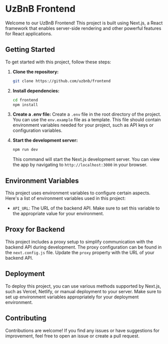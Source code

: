 # UzBnB Frontend

Welcome to our UzBnB Frontend! This project is built using Next.js, a React framework that enables server-side rendering and other powerful features for React applications.

## Getting Started

To get started with this project, follow these steps:

1. **Clone the repository:** 
   ```bash
   git clone https://github.com/uzbnb/frontend
   ```

2. **Install dependencies:** 
   ```bash
   cd frontend
   npm install
   ```

3. **Create a .env file:**
   Create a `.env` file in the root directory of the project. You can use the `env.example` file as a template. This file should contain environment variables needed for your project, such as API keys or configuration variables.

4. **Start the development server:** 
   ```bash
   npm run dev
   ```

   This command will start the Next.js development server. You can view the app by navigating to `http://localhost:3000` in your browser.

## Environment Variables

This project uses environment variables to configure certain aspects. Here's a list of environment variables used in this project:

- `API_URL`: The URL of the backend API. Make sure to set this variable to the appropriate value for your environment.

## Proxy for Backend

This project includes a proxy setup to simplify communication with the backend API during development. The proxy configuration can be found in the `next.config.js` file. Update the `proxy` property with the URL of your backend API.

## Deployment

To deploy this project, you can use various methods supported by Next.js, such as Vercel, Netlify, or manual deployment to your server. Make sure to set up environment variables appropriately for your deployment environment.

## Contributing

Contributions are welcome! If you find any issues or have suggestions for improvement, feel free to open an issue or create a pull request.

